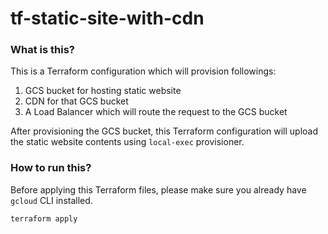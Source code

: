 # tf-static-site-with-cdn

### What is this?
This is a Terraform configuration which will provision followings:
1. GCS bucket for hosting static website
2. CDN for that GCS bucket
3. A Load Balancer which will route the request to the GCS bucket

After provisioning the GCS bucket, this Terraform configuration will upload the static website contents using `local-exec` provisioner.

### How to run this?
Before applying this Terraform files, please make sure you already have `gcloud` CLI installed.
```
terraform apply
```
